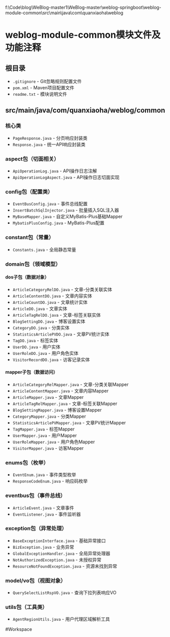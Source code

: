 f:\Code\blog\WeBlog-master1\WeBlog-master\weblog-springboot\weblog-module-common\src\main\java\com\quanxiaoha\weblog
          
# weblog-module-common模块文件及功能注释

## 根目录
- `.gitignore` - Git忽略规则配置文件
- `pom.xml` - Maven项目配置文件
- `readme.txt` - 模块说明文件

## src/main/java/com/quanxiaoha/weblog/common

### 核心类
- `PageResponse.java` - 分页响应封装类
- `Response.java` - 统一API响应封装类

### aspect包（切面相关）
- `ApiOperationLog.java` - API操作日志注解
- `ApiOperationLogAspect.java` - API操作日志切面实现

### config包（配置类）
- `EventBusConfig.java` - 事件总线配置
- `InsertBatchSqlInjector.java` - 批量插入SQL注入器
- `MyBaseMapper.java` - 自定义MyBatis-Plus基础Mapper
- `MybatisPlusConfig.java` - MyBatis-Plus配置

### constant包（常量）
- `Constants.java` - 全局静态常量

### domain包（领域模型）

#### dos子包（数据对象）
- `ArticleCategoryRelDO.java` - 文章-分类关联实体
- `ArticleContentDO.java` - 文章内容实体
- `ArticleCountDO.java` - 文章统计实体
- `ArticleDO.java` - 文章实体
- `ArticleTagRelDO.java` - 文章-标签关联实体
- `BlogSettingDO.java` - 博客设置实体
- `CategoryDO.java` - 分类实体
- `StatisticsArticlePVDO.java` - 文章PV统计实体
- `TagDO.java` - 标签实体
- `UserDO.java` - 用户实体
- `UserRoleDO.java` - 用户角色实体
- `VisitorRecordDO.java` - 访客记录实体

#### mapper子包（数据访问）
- `ArticleCategoryRelMapper.java` - 文章-分类关联Mapper
- `ArticleContentMapper.java` - 文章内容Mapper
- `ArticleMapper.java` - 文章Mapper
- `ArticleTagRelMapper.java` - 文章-标签关联Mapper
- `BlogSettingMapper.java` - 博客设置Mapper
- `CategoryMapper.java` - 分类Mapper
- `StatisticsArticlePVMapper.java` - 文章PV统计Mapper
- `TagMapper.java` - 标签Mapper
- `UserMapper.java` - 用户Mapper
- `UserRoleMapper.java` - 用户角色Mapper
- `VisitorMapper.java` - 访客Mapper

### enums包（枚举）
- `EventEnum.java` - 事件类型枚举
- `ResponseCodeEnum.java` - 响应码枚举

### eventbus包（事件总线）
- `ArticleEvent.java` - 文章事件
- `EventListener.java` - 事件监听器

### exception包（异常处理）
- `BaseExceptionInterface.java` - 基础异常接口
- `BizException.java` - 业务异常
- `GlobalExceptionHandler.java` - 全局异常处理器
- `NotAuthorizedException.java` - 未授权异常
- `ResourceNotFoundException.java` - 资源未找到异常

### model/vo包（视图对象）
- `QuerySelectListRspVO.java` - 查询下拉列表响应VO

### utils包（工具类）
- `AgentRegionUtils.java` - 用户代理区域解析工具

#Workspace
        